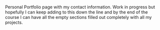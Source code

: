 Personal Portfolio page with my contact information. Work in progress but hopefully I can keep adding to this down the line and by the end of the course I can have all the empty sections filled out completely with all my projects.